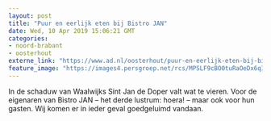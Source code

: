 ```yaml
---
layout: post
title: "Puur en eerlijk eten bij Bistro JAN"
date: Wed, 10 Apr 2019 15:06:21 GMT
categories: 
- noord-brabant 
- oosterhout 
externe_link: "https://www.ad.nl/oosterhout/puur-en-eerlijk-eten-bij-bistro-jan~a1b6e05f/"
feature_image: "https://images4.persgroep.net/rcs/MPSLF9cBO0tuRaOeDx6qIs-rl5Y/diocontent/139856420/_fitwidth/400/?appId=21791a8992982cd8da851550a453bd7f&quality=0.7"
---
```


In de schaduw van Waalwijks Sint Jan de Doper valt wat te vieren. Voor de eigenaren van Bistro JAN – het derde lustrum: hoera! – maar ook voor hun gasten. Wij komen er in ieder geval goedgeluimd vandaan.
